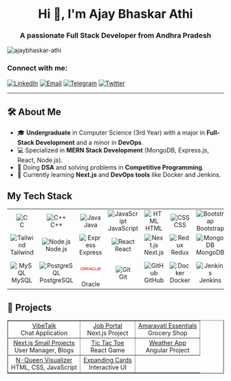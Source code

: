 <h1 align="center">Hi 👋, I'm Ajay Bhaskar Athi</h1>
<h3 align="center">A passionate Full Stack Developer from Andhra Pradesh</h3>

<p align="left"> <img src="https://komarev.com/ghpvc/?username=ajaybhaskar-athi&label=Profile%20views&color=0e75b6&style=flat" alt="ajaybhaskar-athi" /> </p>

<h3 align="left">Connect with me:</h3>

[![LinkedIn](https://img.shields.io/badge/LinkedIn-%230077B5.svg?style=for-the-badge&logo=LinkedIn&logoColor=white)](https://linkedin.com/in/ajaybhaskar-athi/) [![Email](https://img.shields.io/badge/Email-D14836?style=for-the-badge&logo=gmail&logoColor=white)](mailto:ajaybhaskar.athi@gmail.com) [![Telegram](https://img.shields.io/badge/Telegram-%2300A9E0.svg?style=for-the-badge&logo=Telegram&logoColor=white)](https://t.me/GanggLeader) [![Twitter](https://img.shields.io/badge/Twitter-%231DA1F2.svg?style=for-the-badge&logo=Twitter&logoColor=white)](https://twitter.com/ajaybhaskar3012)


---

## 🛠️ About Me

- 🎓 **Undergraduate** in Computer Science (3rd Year) with a major in **Full-Stack Development** and a minor in **DevOps**.
- 💻 Specialized in **MERN Stack Development** (MongoDB, Express.js, React, Node.js).
- 🌟 Doing **DSA** and solving problems in **Competitive Programming**.
- 🌱 Currently learning **Next.js** and **DevOps tools** like Docker and Jenkins.


<h2 align="left" border="0">My Tech Stack</h2>

<table align="center">
  <tr>
    <td align="center" width="98">
      <img src="https://skillicons.dev/icons?i=c" width="48" height="48" alt="C" />
      <br>C
    </td>
    <td align="center" width="98">
      <img src="https://skillicons.dev/icons?i=cpp" width="48" height="48" alt="C++" />
      <br>C++
    </td>
    <td align="center" width="98">
      <img src="https://skillicons.dev/icons?i=java" width="48" height="48" alt="Java" />
      <br>Java
    </td>
    <td align="center" width="98">
      <img src="https://techstack-generator.vercel.app/js-icon.svg" alt="JavaScript" width="89" height="55" />
      <br>JavaScript
    </td>
    <td align="center" width="98">
      <img src="https://skillicons.dev/icons?i=html" width="48" height="48" alt="HTML" />
      <br>HTML
    </td>
    <td align="center" width="98">
      <img src="https://skillicons.dev/icons?i=css" width="48" height="48" alt="CSS" />
      <br>CSS
    </td>
    <td align="center" width="98">
      <img src="https://skillicons.dev/icons?i=bootstrap" width="48" height="48" alt="Bootstrap" />
      <br>Bootstrap
    </td>
  </tr>
  <tr>
    <td align="center" width="98">
      <img src="https://skillicons.dev/icons?i=tailwind" width="48" height="48" alt="Tailwind" />
      <br>Tailwind
    </td>
    <td align="center" width="98">
      <img src="https://skillicons.dev/icons?i=nodejs" width="48" height="48" alt="Node.js" />
      <br>Node.js
    </td>
    <td align="center" width="98">
      <img src="https://skillicons.dev/icons?i=express" width="48" height="48" alt="Express" />
      <br>Express
    </td>
    <td align="center" width="98">
      <img src="https://skillicons.dev/icons?i=react" width="48" height="48" alt="React" />
      <br>React
    </td>
    <td align="center" width="98">
      <img src="https://skillicons.dev/icons?i=nextjs" width="48" height="48" alt="Next.js" />
      <br>Next.js
    </td>
    <td align="center" width="98">
  <img src="https://skillicons.dev/icons?i=redux" width="48" height="48" alt="Redux" />
  <br>Redux
</td>
    <td align="center" width="98">
      <img src="https://skillicons.dev/icons?i=mongodb" width="48" height="48" alt="MongoDB" />
      <br>MongoDB
    </td>
  
  </tr>
  <tr>
      <td align="center" width="98">
      <img src="https://skillicons.dev/icons?i=mysql" width="48" height="48" alt="MySQL" />
      <br>MySQL
    </td>
    <td align="center" width="98">
      <img src="https://skillicons.dev/icons?i=postgresql" width="48" height="48" alt="PostgreSQL" />
      <br>PostgreSQL
    </td>
    <td align="center" width="98">
      <img src="https://raw.githubusercontent.com/devicons/devicon/master/icons/oracle/oracle-original.svg" width="48" height="48" alt="Oracle" />
      <br>Oracle
    </td>
    <td align="center" width="98">
      <img src="https://skillicons.dev/icons?i=git" width="48" height="48" alt="Git" />
      <br>Git
    </td>
    <td align="center" width="98">
      <img src="https://skillicons.dev/icons?i=github" width="48" height="48" alt="GitHub" />
      <br>GitHub
    </td>
    <td align="center" width="98">
      <img src="https://skillicons.dev/icons?i=docker" width="48" height="48" alt="Docker" />
      <br>Docker
    </td>
    <td align="center" width="98">
      <img src="https://skillicons.dev/icons?i=jenkins" width="48" height="48" alt="Jenkins" />
      <br>Jenkins
    </td>
  </tr>
</table>



## 🚀 Projects
<table align="center" border="1" cellpadding="10" cellspacing="0">
  <tr>
    <td align="center">
      <a href="https://github.com/Ajaybhaskar-Athi/VibeTalk">VibeTalk</a><br>
      Chat Application
    </td>
    <td align="center">
      <a href="https://github.com/yourusername/job-portal">Job Portal</a><br>
      Next.js Project
    </td>
    <td align="center">
      <a href="https://github.com/Ajaybhaskar-Athi/Amaravati-Essentials">Amaravati Essentials</a><br>
      Grocery Shop
    </td>
  </tr>
  <tr>
    <td align="center">
      <a href="https://github.com/Ajaybhaskar-Athi/NextBlogs">Next.js Small Projects</a><br>
      User Manager, Blogs
    </td>
    <td align="center">
      <a href="https://github.com/Ajaybhaskar-Athi/Tic-Tac-Toe">Tic Tac Toe</a><br>
      React Game
    </td>
    <td align="center">
      <a href="https://github.com/Ajaybhaskar-Athi/Weather-App">Weather App</a><br>
      Angular Project
    </td>
  </tr>
  <tr>
    <td align="center">
      <a href="https://github.com/Ajaybhaskar-Athi/N-Queen-Visualizer">N-Queen Visualizer</a><br>
      HTML, CSS, JavaScript
    </td>
    <td align="center">
      <a href="https://github.com/Ajaybhaskar-Athi/Expanding-cardss">Expanding Cards</a><br>
      Interactive UI
    </td>
  </tr>
</table>
